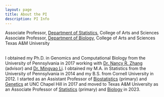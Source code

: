 ```yaml
---
layout: page
title: About the PI
description: PI Info
---
```


<div class="container">
    <div class="row-fluid">
            Associate Professor, <a href="https://stat.tamu.edu/">Department of Statistics</a>, College of Arts and Sciences<br/>
            Associate Professor, <a href="https://www.bio.tamu.edu/">Department of Biology</a>, College of Arts and Sciences<br/>
            Texas A&M University <br/><br/>
    </div>
</div>

I obtained my Ph.D. in Genomics and Computational Biology from the University of Pennsylvania in 2017 working with [Dr. Nancy R. Zhang](https://statistics.wharton.upenn.edu/profile/nzh/) (advisor) and [Dr. Mingyao Li](http://www.med.upenn.edu/apps/faculty/index.php/g275/p8122973). I obtained my M.A. in Statistics from the University of Pennsylvania in 2014 and my B.S. from Cornell University in 2012. I started as an Assistant Professor of <a href="https://sph.unc.edu/bios/biostatistics/">Biostatistics</a> (primary) and <a href="https://www.med.unc.edu/genetics/">Genetics</a> at UNC Chapel Hill in 2017 and moved to Texas A&M University as an Associate Professor of <a href="https://stat.tamu.edu/">Statistics</a> (primary) and <a href="https://www.bio.tamu.edu/">Biology</a> in 2023.

